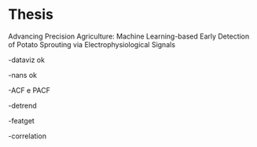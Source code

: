 # Thesis
Advancing Precision Agriculture: Machine Learning-based Early Detection of Potato Sprouting via Electrophysiological Signals

-dataviz ok

-nans ok

-ACF e PACF

-detrend

-featget

-correlation
